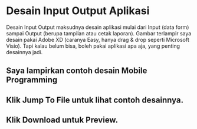 # Desain Input Output Aplikasi

Desain Input Output maksudnya desain aplikasi mulai dari Input (data form) sampai Output (berupa tampilan atau cetak laporan).
Gambar terlampir saya desain pakai Adobe XD (caranya Easy, hanya drag & drop seperti Microsoft Visio).
Tapi kalau belum bisa, boleh pakai aplikasi apa aja, yang penting desainnya jadi.

## Saya lampirkan contoh desain Mobile Programming
## Klik Jump To File untuk lihat contoh desainnya.
## Klik Download untuk Preview.
